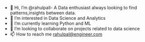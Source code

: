 - 👋 Hi, I’m @rahulpall- A Data enthusiast always looking to find patterns,insights between data.
- 👀 I’m interested in Data Science and Analytics
- 🌱 I’m currently learning Python and ML
- 💞️ I’m looking to collaborate on projects related to data science
- 📫 How to reach me rahulpal@engineer.com


